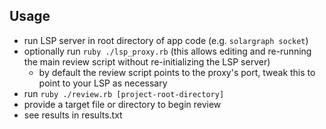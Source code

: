 ## Usage

- run LSP server in root directory of app code (e.g. `solargraph socket`)
- optionally run `ruby ./lsp_proxy.rb` (this allows editing and re-running the main review script without re-initializing the LSP server)
    - by default the review script points to the proxy's port, tweak this to point to your LSP as necessary
- run `ruby ./review.rb [project-root-directory]`
- provide a target file or directory to begin review 
- see results in results.txt
